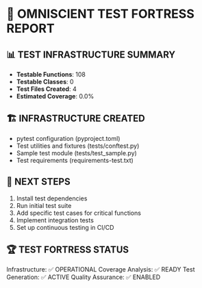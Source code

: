 
# 🧪 OMNISCIENT TEST FORTRESS REPORT

## 📊 TEST INFRASTRUCTURE SUMMARY
- **Testable Functions**: 108
- **Testable Classes**: 0
- **Test Files Created**: 4
- **Estimated Coverage**: 0.0%

## 🏗️ INFRASTRUCTURE CREATED
- pytest configuration (pyproject.toml)
- Test utilities and fixtures (tests/conftest.py)
- Sample test module (tests/test_sample.py)
- Test requirements (requirements-test.txt)

## 🎯 NEXT STEPS
1. Install test dependencies
2. Run initial test suite
3. Add specific test cases for critical functions
4. Implement integration tests
5. Set up continuous testing in CI/CD

## 🏆 TEST FORTRESS STATUS
Infrastructure: ✅ OPERATIONAL
Coverage Analysis: ✅ READY
Test Generation: ✅ ACTIVE
Quality Assurance: ✅ ENABLED
